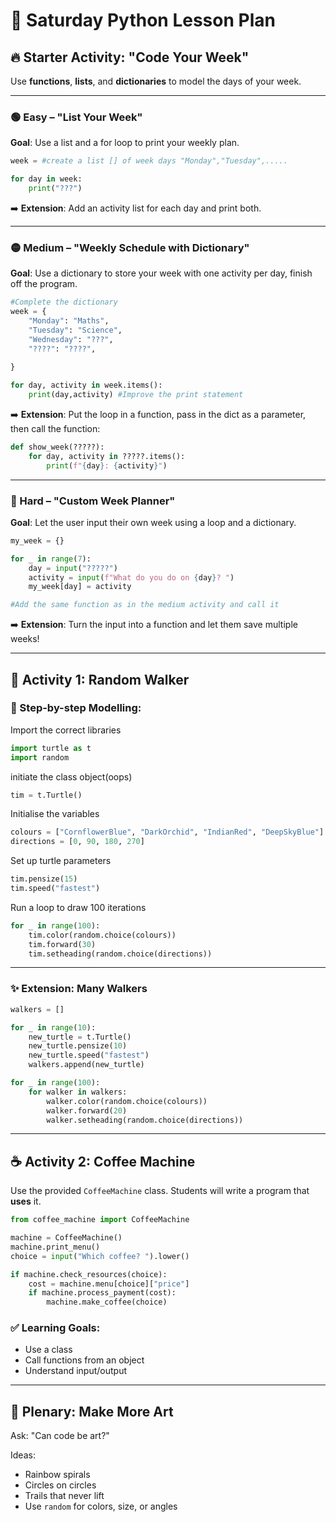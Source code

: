 
# 🐢 Saturday Python Lesson Plan

## 🔥 Starter Activity: "Code Your Week"

Use **functions**, **lists**, and **dictionaries** to model the days of your week.

---

### 🟢 Easy – "List Your Week"
**Goal**: Use a list and a for loop to print your weekly plan.

```python
week = #create a list [] of week days "Monday","Tuesday",.....

for day in week:
    print("???")
```

➡️ **Extension**: Add an activity list for each day and print both.

---

### 🟡 Medium – "Weekly Schedule with Dictionary"
**Goal**: Use a dictionary to store your week with one activity per day, finish off the program.

```python
#Complete the dictionary
week = {
    "Monday": "Maths",
    "Tuesday": "Science",
    "Wednesday": "???",
    "????": "????",
   
}

for day, activity in week.items():
    print(day,activity) #Improve the print statement
```

➡️ **Extension**: Put the loop in a function, pass in the dict as a parameter, then call the function:

```python
def show_week(?????):
    for day, activity in ?????.items():
        print(f"{day}: {activity}")
```

---

### 🔴 Hard – "Custom Week Planner"
**Goal**: Let the user input their own week using a loop and a dictionary.

```python
my_week = {}

for _ in range(7):
    day = input("?????")
    activity = input(f"What do you do on {day}? ")
    my_week[day] = activity

#Add the same function as in the medium activity and call it
```

➡️ **Extension**: Turn the input into a function and let them save multiple weeks!

---

## 🎨 Activity 1: Random Walker

### 👣 Step-by-step Modelling:
Import the correct libraries
```python
import turtle as t
import random
```
initiate the class object(oops)
```python
tim = t.Turtle()
```
Initialise the variables
```python
colours = ["CornflowerBlue", "DarkOrchid", "IndianRed", "DeepSkyBlue"]
directions = [0, 90, 180, 270]
```
Set up turtle parameters
```python
tim.pensize(15)
tim.speed("fastest")
```
Run a loop to draw 100 iterations
```python
for _ in range(100):
    tim.color(random.choice(colours))
    tim.forward(30)
    tim.setheading(random.choice(directions))
```

---

### ✨ Extension: Many Walkers

```python
walkers = []

for _ in range(10):
    new_turtle = t.Turtle()
    new_turtle.pensize(10)
    new_turtle.speed("fastest")
    walkers.append(new_turtle)

for _ in range(100):
    for walker in walkers:
        walker.color(random.choice(colours))
        walker.forward(20)
        walker.setheading(random.choice(directions))
```

---

## ☕ Activity 2: Coffee Machine

Use the provided `CoffeeMachine` class. Students will write a program that **uses** it.

```python
from coffee_machine import CoffeeMachine

machine = CoffeeMachine()
machine.print_menu()
choice = input("Which coffee? ").lower()

if machine.check_resources(choice):
    cost = machine.menu[choice]["price"]
    if machine.process_payment(cost):
        machine.make_coffee(choice)
```

### ✅ Learning Goals:
- Use a class
- Call functions from an object
- Understand input/output

---

## 🎨 Plenary: Make More Art

Ask: "Can code be art?"

Ideas:
- Rainbow spirals
- Circles on circles
- Trails that never lift
- Use `random` for colors, size, or angles
